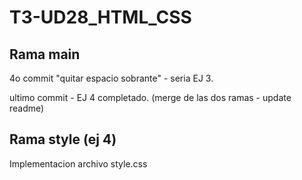 # T3-UD28_HTML_CSS

## Rama main 
4o commit "quitar espacio sobrante" - seria EJ 3.

ultimo commit - EJ 4 completado. (merge de las dos ramas - update readme)

## Rama style (ej 4)
Implementacion archivo style.css 
